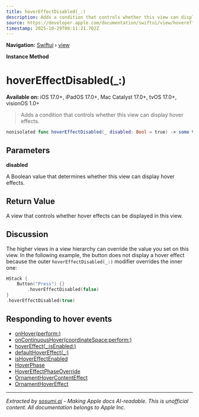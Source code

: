 ```yaml
---
title: hoverEffectDisabled(_:)
description: Adds a condition that controls whether this view can display hover effects.
source: https://developer.apple.com/documentation/swiftui/view/hovereffectdisabled(_:)
timestamp: 2025-10-29T00:11:21.702Z
---
```


**Navigation:** [Swiftui](/documentation/swiftui) › [view](/documentation/swiftui/view)

**Instance Method**

# hoverEffectDisabled(_:)

**Available on:** iOS 17.0+, iPadOS 17.0+, Mac Catalyst 17.0+, tvOS 17.0+, visionOS 1.0+

> Adds a condition that controls whether this view can display hover effects.

```swift
nonisolated func hoverEffectDisabled(_ disabled: Bool = true) -> some View
```

## Parameters

**disabled**

A Boolean value that determines whether this view can display hover effects.



## Return Value

A view that controls whether hover effects can be displayed in this view.

## Discussion

The higher views in a view hierarchy can override the value you set on this view. In the following example, the button does not display a hover effect because the outer `hoverEffectDisabled(_:)` modifier overrides the inner one:

```swift
HStack {
    Button("Press") {}
        .hoverEffectDisabled(false)
}
.hoverEffectDisabled(true)
```

## Responding to hover events

- [onHover(perform:)](/documentation/swiftui/view/onhover(perform:))
- [onContinuousHover(coordinateSpace:perform:)](/documentation/swiftui/view/oncontinuoushover(coordinatespace:perform:))
- [hoverEffect(_:isEnabled:)](/documentation/swiftui/view/hovereffect(_:isenabled:))
- [defaultHoverEffect(_:)](/documentation/swiftui/view/defaulthovereffect(_:))
- [isHoverEffectEnabled](/documentation/swiftui/environmentvalues/ishovereffectenabled)
- [HoverPhase](/documentation/swiftui/hoverphase)
- [HoverEffectPhaseOverride](/documentation/swiftui/hovereffectphaseoverride)
- [OrnamentHoverContentEffect](/documentation/swiftui/ornamenthovercontenteffect)
- [OrnamentHoverEffect](/documentation/swiftui/ornamenthovereffect)

---

*Extracted by [sosumi.ai](https://sosumi.ai) - Making Apple docs AI-readable.*
*This is unofficial content. All documentation belongs to Apple Inc.*
